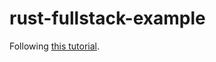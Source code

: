 # rust-fullstack-example

Following [this tutorial](https://blog.logrocket.com/full-stack-rust-a-complete-tutorial-with-examples/).